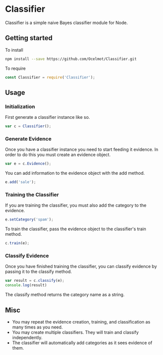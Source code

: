 # Classifier

Classifier is a simple naive Bayes classifier module for Node.

## Getting started
To install
``` bash
npm install --save https://github.com/Ocelmot/Classifier.git
```
To require
``` js
const Classifier = require('Classifier');
```
	
## Usage
### Initialization
First generate a classifier instance like so.
``` js
var c = Classifier();
```
### Generate Evidence
Once you have a classifier instance you need to start feeding it evidence.
In order to do this you must create an evidence object.
``` js
var e = c.Evidence();
```
You can add information to the evidence object with the add method.
``` js
e.add('sale');
```
### Training the Classifier
If you are training the classifier, you must also add the category to the evidence.
``` js
e.setCategory('spam');
```
To train the classifier, pass the evidence object to the classifier's train method.
``` js
c.train(e);
```

### Classify Evidence
Once you have finished training the classifier, you can classify evidence by passing it to the classify method.
``` js
var result = c.classify(e);
console.log(result)
```
The classify method returns the category name as a string.

## Misc
* You may repeat the evidence creation, training, and classification as many times as you need.
* You may create multiple classifiers. They will train and classify independently.
* The classifier will automatically add categories as it sees evidence of them.
